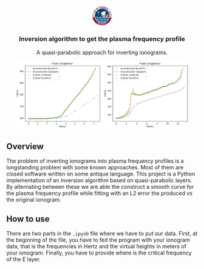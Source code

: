 <div align="center">
  <img src="logo.jpg" alt="Plasma Frequency Profile" width="10%" />
  <h3>Inversion algorithm to get the plasma frequency profile</h3>

  A quasi-parabolic approach for inverting ionograms.
 
</div>
<p align="center">
  <img src="correct1.png" alt="Image 1" width="45%"/>
  <img src="correct2.png" alt="Image 2" width="45%"/>
</p>

## Overview
The problem of inverting ionograms into plasma frequency profiles is a longstanding problem with some known approaches. Most of them are closed software written on some antique language. This project is a Python implementation of an inversion algorithm based on quasi-parabolic layers. By alternating between these we are able the construct a smooth curve for the plasma frequency profile while fitting with an L2 error the produced vs the original ionogram.

## How to use
There are two parts in the `.ipynb` file where we have to put our data. First, at the beginning of the file, you have to fed the program with your ionogram data, that is the frequencies in Hertz and the virtual heights in meters of your ionogram. Finally, you have to provide where is the critical frequency of the E layer.
